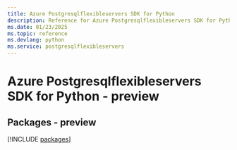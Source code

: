```yaml
---
title: Azure Postgresqlflexibleservers SDK for Python
description: Reference for Azure Postgresqlflexibleservers SDK for Python
ms.date: 01/23/2025
ms.topic: reference
ms.devlang: python
ms.service: postgresqlflexibleservers
---
```

# Azure Postgresqlflexibleservers SDK for Python - preview
## Packages - preview
[!INCLUDE [packages](postgresqlflexibleservers-index.md)]